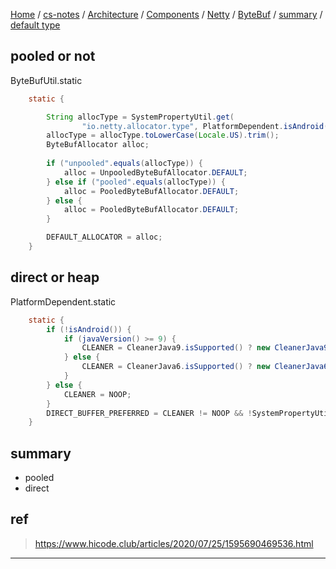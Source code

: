 [Home](https://mengxianbin.github.io) /
[cs-notes](https://mengxianbin.github.io/cs-notes/site) /
[Architecture](https://mengxianbin.github.io/cs-notes/site/Architecture) /
[Components](https://mengxianbin.github.io/cs-notes/site/Architecture/Components) /
[Netty](https://mengxianbin.github.io/cs-notes/site/Architecture/Components/Netty) /
[ByteBuf](https://mengxianbin.github.io/cs-notes/site/Architecture/Components/Netty/ByteBuf) /
[summary](https://mengxianbin.github.io/cs-notes/site/Architecture/Components/Netty/ByteBuf/summary) /
[default type](https://mengxianbin.github.io/cs-notes/site/Architecture/Components/Netty/ByteBuf/summary/default%20type)

## pooled or not

ByteBufUtil.static

```java
    static {

        String allocType = SystemPropertyUtil.get(
                "io.netty.allocator.type", PlatformDependent.isAndroid() ? "unpooled" : "pooled");
        allocType = allocType.toLowerCase(Locale.US).trim();
        ByteBufAllocator alloc;
      
        if ("unpooled".equals(allocType)) {
            alloc = UnpooledByteBufAllocator.DEFAULT;
        } else if ("pooled".equals(allocType)) {
            alloc = PooledByteBufAllocator.DEFAULT;
        } else {
            alloc = PooledByteBufAllocator.DEFAULT;
        }

        DEFAULT_ALLOCATOR = alloc;
    }
```

## direct or heap

PlatformDependent.static

```java
	static {
		if (!isAndroid()) {
			if (javaVersion() >= 9) {
				CLEANER = CleanerJava9.isSupported() ? new CleanerJava9() : NOOP;
			} else {
				CLEANER = CleanerJava6.isSupported() ? new CleanerJava6() : NOOP;
			}
		} else {
			CLEANER = NOOP;
		}
		DIRECT_BUFFER_PREFERRED = CLEANER != NOOP && !SystemPropertyUtil.getBoolean("io.netty.noPreferDirect", false);
	}
```

## summary

- pooled
- direct

## ref

> https://www.hicode.club/articles/2020/07/25/1595690469536.html

---

